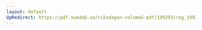 ```yaml
---
layout: default
UpRedirect: https://pdf.swedeb.se/riksdagen-volumeG-pdf/199293/reg_199293_FiU/reg_199293_FiU_0021.pdf
---
```

